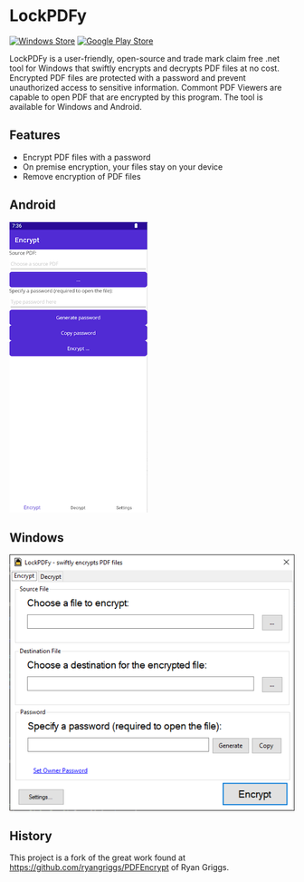 # LockPDFy

[![Windows Store](https://img.shields.io/badge/Windows%20Store-LockPDFy-green?style=flat&logo=windows&link=https://www.microsoft.com/store/productId/9NC5KPZM2ZRM)](https://www.microsoft.com/store/productId/9NC5KPZM2ZRM) [![Google Play Store](https://img.shields.io/badge/Google%20Play%20Store-LockPDFy-green?style=flat&logo=android&link=https://play.google.com/store/apps/details?id=com.codeuctivity.LockPDFy)](https://play.google.com/store/apps/details?id=com.codeuctivity.LockPDFy)

LockPDFy is a user-friendly, open-source and trade mark claim free .net tool for Windows that swiftly encrypts and decrypts PDF files at no cost. Encrypted PDF files are protected with a password and prevent unauthorized access to sensitive information. Commont PDF Viewers are capable to open PDF that are encrypted by this program. The tool is available for Windows and Android.

## Features

- Encrypt PDF files with a password
- On premise encryption, your files stay on your device
- Remove encryption of PDF files

## Android

![Screenshot](./Documentation/LockPDFy%20Screenshot%20Android.png "Screenshot")

## Windows

![Screenshot](./Documentation/LockPDFy%20Screenshot%20Windows.png "Screenshot")

## History

This project is a fork of the great work found at https://github.com/ryangriggs/PDFEncrypt of Ryan Griggs.

